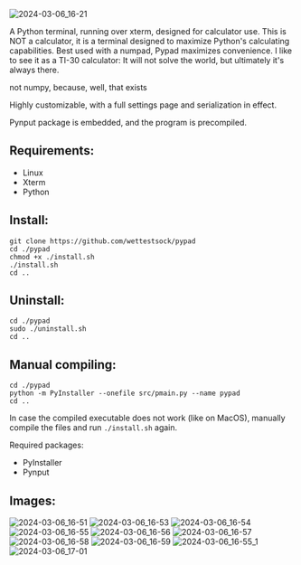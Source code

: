 
![2024-03-06_16-21](https://github.com/wettestsock/pypad/assets/119987092/abddbc2c-aa97-41c1-8458-201651364cf7)

A Python terminal, running over xterm, designed for calculator use. This is NOT a calculator, it is a terminal designed to maximize Python's calculating capabilities. Best used with a numpad, Pypad maximizes convenience. I like to see it as a TI-30 calculator: It will not solve the world, but ultimately it's always there. 

not numpy, because, well, that exists 

Highly customizable, with a full settings page and serialization in effect.

Pynput package is embedded, and the program is precompiled.

## Requirements: ##
- Linux
- Xterm
- Python

## Install: ## 
```
git clone https://github.com/wettestsock/pypad
cd ./pypad
chmod +x ./install.sh
./install.sh
cd ..
```

## Uninstall: ## 
```
cd ./pypad
sudo ./uninstall.sh
cd ..
```

## Manual compiling: ##
```
cd ./pypad
python -m PyInstaller --onefile src/pmain.py --name pypad
cd ..
```
In case the compiled executable does not work (like on MacOS), manually compile the files and run `./install.sh` again.

Required packages:
- PyInstaller
- Pynput

## Images: ##
![2024-03-06_16-51](https://github.com/wettestsock/pypad/assets/119987092/4c2fe94b-5c9d-49f6-965e-b65611ea06f2)
![2024-03-06_16-53](https://github.com/wettestsock/pypad/assets/119987092/2b09fad4-5028-4fcf-aa5d-3684cfccd5eb)
![2024-03-06_16-54](https://github.com/wettestsock/pypad/assets/119987092/a7c6cc9f-e7fc-4e1e-9862-752027b25dc2)
![2024-03-06_16-55](https://github.com/wettestsock/pypad/assets/119987092/8a1eac9a-ca10-4230-8144-43ea29d10d89)
![2024-03-06_16-56](https://github.com/wettestsock/pypad/assets/119987092/821fb358-693a-474d-8d95-c671889e154d)
![2024-03-06_16-57](https://github.com/wettestsock/pypad/assets/119987092/9a73e4f0-f0a5-4eb1-a4b1-5ef5f765afae)
![2024-03-06_16-58](https://github.com/wettestsock/pypad/assets/119987092/3fbae51b-9449-4ce1-9b5c-46794878a10d)
![2024-03-06_16-59](https://github.com/wettestsock/pypad/assets/119987092/26f62e42-0523-4b25-aa1a-77e10e477ac6)
![2024-03-06_16-55_1](https://github.com/wettestsock/pypad/assets/119987092/9c1531f9-80ba-4ce8-ac24-13b7daf6585f)
![2024-03-06_17-01](https://github.com/wettestsock/pypad/assets/119987092/a5647515-9eb8-4d98-b064-23e52a02e2fd)











